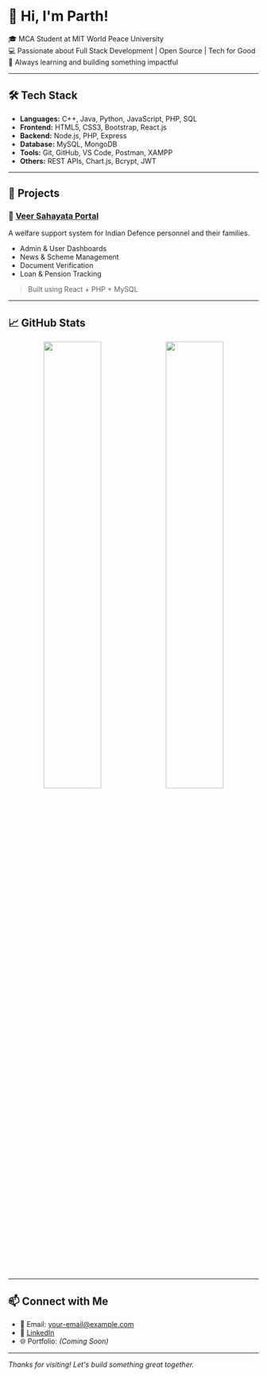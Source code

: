 # 👋 Hi, I'm Parth!

🎓 MCA Student at MIT World Peace University  
💻 Passionate about Full Stack Development | Open Source | Tech for Good  
🚀 Always learning and building something impactful

---

## 🛠️ Tech Stack

- **Languages:** C++, Java, Python, JavaScript, PHP, SQL  
- **Frontend:** HTML5, CSS3, Bootstrap, React.js  
- **Backend:** Node.js, PHP, Express  
- **Database:** MySQL, MongoDB  
- **Tools:** Git, GitHub, VS Code, Postman, XAMPP  
- **Others:** REST APIs, Chart.js, Bcrypt, JWT

---

## 📌 Projects

### 🔰 [Veer Sahayata Portal](https://github.com/your-username/veer-sahayata)
A welfare support system for Indian Defence personnel and their families.
- Admin & User Dashboards
- News & Scheme Management
- Document Verification
- Loan & Pension Tracking

> Built using React + PHP + MySQL

---

## 📈 GitHub Stats

<p align="center">
  <img src="https://github-readme-stats.vercel.app/api?username=your-username&show_icons=true&theme=github_dark" width="48%" />
  <img src="https://github-readme-streak-stats.herokuapp.com?user=your-username&theme=github-dark&hide_border=false" width="48%" />
</p>

---

## 📫 Connect with Me

- 📧 Email: your-email@example.com  
- 💼 [LinkedIn](https://www.linkedin.com/in/your-linkedin)  
- 🌐 Portfolio: *(Coming Soon)*

---

_Thanks for visiting! Let's build something great together._

